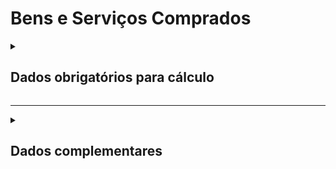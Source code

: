 # Bens e Serviços Comprados

<details>
  <summary><strong><h2>Dados obrigatórios para cálculo</strong></summary>

|Campo no Supabase	|Valores GHG|
|---|---|
`categoria_de_emissoes`|_BENS E SERVIÇOS COMPRADOS_|
|[id_compra_produto](https://github.com/ZNIT-Tech/documentation/blob/main/Gases.md)|Id do produto/serviço|
|`quant`|Quantidade comprada|
|`un`|Unidade da compra|
|`fator_de_emisso_bruto*`|Fator bruto de emissão|
|`fator_correcao_do_fator_emissao*`|Fator de correção do fator de emissão|
|`fator_conv_un_medida*`|Fator de conversão da unidade de medida|

<sub><em>Obs.: * Valores não obrigatórios</em></sub>

|Campo no Supabase	|Valores GHG|
|---|---|
`categoria_de_emissoes`|_COMPRA DE PRODUTOS E SERVIÇOS_|
|[id_compra_produto](https://github.com/ZNIT-Tech/documentation/blob/main/Gases.md)|Id do produto/serviço|
|`quant`|Quantidade comprada|
|`un`|Unidade da compra|
|`fator_de_emisso_bruto*`|Fator bruto de emissão|
|`fator_correcao_do_fator_emissao*`|Fator de correção do fator de emissão|
|`fator_conv_un_medida*`|Fator de conversão da unidade de medida|

<sub><em>Obs.: * Valores não obrigatórios</em></sub>

</details>

---

<details>
  <summary><h2><strong>Dados complementares</strong></summary>

|Campo no Supabase|Valor|
|---|---|
|`cnpj_fornecedor`|CNPJ Fornecedor|
|`nome_fornecedor`|Nome Fornecedor|
`numero_do_documento`|Chave da NFe|
`natureza_da_operao`|Natureza da operação|
`cdigo_do_produto`|Codigo produto|
`ncm`|NCM|
`un`|Unidade de medida|
`quant`|Quantidade|
`peso_nf`|Peso|
`endereco_do_experdidor`|Endereço do remetente|
`endereco_do_destinatrio`|Endereço do destinatário|


</details>
